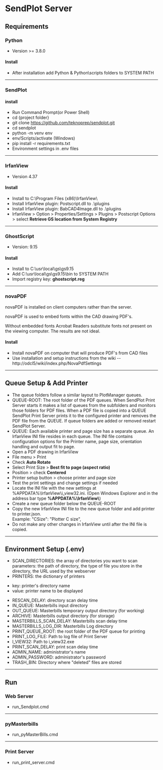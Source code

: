 # SendPlot Server
## Requirements

### Python

* Version >= 3.8.0

#### Install

* After installation add Python & Python\\scripts folders to SYSTEM PATH

----

### SendPlot

#### install

* Run Command Prompt(or Power Shell)
* cd {project folder}
* git clone https://github.com/teknoprep/sendplot.git
* cd sendplot
* python -m venv env
* env/Scripts/activate (Windows)
* pip install -r requirements.txt
* Environment settings in .env files

----

### IrfanView

* Version 4.37

#### Install

* Install to C:\\Program Files (x86)\\IrfanView\\
* Install IrfanView plugin: Postscript.dll to .\\plugins 
* Install IrfanView plugin: BabCAD4Image.dll to .\\plugins
* IrfanView > Option > Properties/Settings > Plugins > Postscript Options > select **Retrieve GS location from System Registry**

----

### GhostScript

* Version: 9.15

#### Install

* Install to C:\\usr\\local\\gs\\gs9.15
* Add C:\\usr\\local\\gs\\gs9.15\\bin to SYSTEM PATH
* Import registry key: **ghostscript.reg**

----

### novaPDF

  novaPDF is installed on client computers rather than the server.

  novaPDF is used to embed fonts within the CAD drawing PDF's.  

  Without embedded fonts Acrobat Readers substitute fonts not present on the viewing computer.  The results are not ideal.

#### Install

* Install novaPDF on computer that will produce PDF's from CAD files
* Use installation and setup instructions from the wiki -- http://odcl5/wiki/index.php/NovaPdfSettings

----


## Queue Setup & Add Printer

* The queue folders follow a similar layout to PlotManager queues.
* QUEUE-ROOT: The root folder of the PDF queues.  When SendPlot Print Server starts it makes a list of queues from the subfolders and monitors those folders for PDF files.  When a PDF file is copied into a QUEUE SendPlot Print Server prints it to the configured printer and removes the PDF file from the QUEUE.  If queue folders are added or removed restart SendPlot Server.
* QUEUE: Each available printer and page size has a separate queue.  An IrfanView INI file resides in each queue.  The INI file contains configuration options for the Printer name, page size, orientation handling and output fit to page.
* Open a PDF drawing in IrfanView
* File menu > Print
* Check **Auto Rotate**
* Select Print Size > **Best fit to page (aspect ratio)**
* Position > check **Centered**
* Printer setup button > choose printer and page size
* Test the print settings and change settings if needed
* Locate the INI file with the new settings at %APPDATA%\\IrfanView\\i_view32.ini.  (Open Windows Explorer and in the address bar type **%APPDATA%\\IrfanView\\**)
* Create a new queue folder below the QUEUE-ROOT
* Copy the new IrfanView INI file to the new queue folder and add printer to printer.json.  
    Example: "CSize": "Plotter C size",
* Do not make any other changes in IrfanView until after the INI file is copied.

----

## Environment Setup (.env)
* SCAN_DIRECTORIES: the array of directories you want to scan
          parameters: the path of directory, the type of file you store in the directory, the URL used by the webserver
* PRINTERS: the dictionary of printers
- key: printer's directory name
- value: printer name to be displayed
* RESCAN_DELAY: directory scan delay time
* IN_QUEUE: Masterbills input directory
* OUT_QUEUE: Masterbills temporary output directory (for working)
* ARCHIVE: Masterbills output directory (for storage)
* MASTERBILLS_SCAN_DELAY: Masterbills scan delay time
* MASTERBILLS_LOG_DIR: Masterbills Log directory
* PRINT_QUEUE_ROOT: the root folder of the PDF queue for printing
* PRINT_LOG_FILE: Path to log file of Print Server
* I_VIEW32: Path to i_view32.exe
* PRINT_SCAN_DELAY: print scan delay time
* ADMIN_NAME: administrator's name
* ADMIN_PASSWORD: administrator's password
* TRASH_BIN: Directory where "deleted" files are stored

----
## Run

### Web Server

* run_Sendplot.cmd

----

### pyMasterbills

* run_pyMasterBills.cmd

----

### Print Server

* run_print_server.cmd




